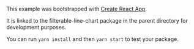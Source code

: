 This example was bootstrapped with [Create React App](https://github.com/facebook/create-react-app).

It is linked to the filterable-line-chart package in the parent directory for development purposes.

You can run `yarn install` and then `yarn start` to test your package.
